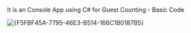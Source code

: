 It is an Console App using C# for Guest Counting - Basic Code 


![{F5FBF45A-7795-46E3-B514-166C1B0187B5}](https://github.com/user-attachments/assets/e2b5ad04-b2c1-49d0-8a8e-bb797141c906)
